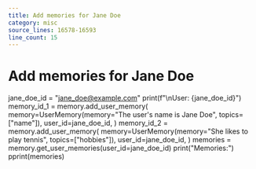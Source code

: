 ```yaml
---
title: Add memories for Jane Doe
category: misc
source_lines: 16578-16593
line_count: 15
---
```


# Add memories for Jane Doe
jane_doe_id = "jane_doe@example.com"
print(f"\nUser: {jane_doe_id}")
memory_id_1 = memory.add_user_memory(
    memory=UserMemory(memory="The user's name is Jane Doe", topics=["name"]),
    user_id=jane_doe_id,
)
memory_id_2 = memory.add_user_memory(
    memory=UserMemory(memory="She likes to play tennis", topics=["hobbies"]),
    user_id=jane_doe_id,
)
memories = memory.get_user_memories(user_id=jane_doe_id)
print("Memories:")
pprint(memories)

